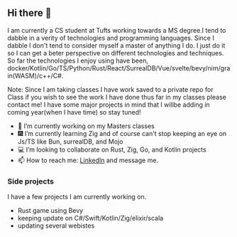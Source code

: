 ## Hi there 👋 

 I am currently a CS student at Tufts working towards a MS degree.I tend to dabble in a verity of technologies and programming languages. Since I dabble I don't tend to consider myself a master of anything I do. I just do it so I can get a beter perspective on different technologies and techniques. So far the technologies I enjoy using have been, docker/Kotlin/Go/TS/Python/Rust/React/SurrealDB/Vue/svelte/bevy/nim/grain(WASM)/c++/C#.    


Note: Since I am taking classes I have work saved to a private repo for Class if you wish to see the work I have done thus far in my classes please contact me! I have some major projects in mind that I willbe adding in coming year(when I have time) so stay tuned!     


* 🔭 I’m currently working on my Masters classes
* 🎆 I’m currently learning Zig and of course can't stop keeping an eye on Js/TS like Bun, surrealDB, and Mojo
* 💻 I’m looking to collaborate on Rust, Zig, Go, and Kotlin projects 
* 📫 How to reach me: <a href="https://www.linkedin.com/in/travis-nevins/">LinkedIn</a> and message me.

### Side projects
I have a few projects I am currently working on.
* Rust game using Bevy
* keeping update on C#/Swift/Kotlin/Zig/elixir/scala
* updating several webistes  
